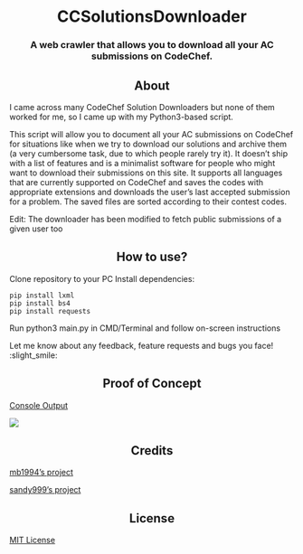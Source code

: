 <h1 align = "center"> CCSolutionsDownloader </h1>
<h3 align = "center"> A web crawler that allows you to download all your AC submissions on CodeChef. </h3>

<h2 align = "center"> About </h2>

I came across many CodeChef Solution Downloaders but none of them worked for me, so I came up with my Python3-based script.

This script will allow you to document all your AC submissions on CodeChef for situations like when we try to download our solutions and archive them (a very cumbersome task, due to which people rarely try it). It doesn’t ship with a list of features and is a minimalist software for people who might want to download their submissions on this site. It supports all languages that are currently supported on CodeChef and saves the codes with appropriate extensions and downloads the user’s last accepted submission for a problem. The saved files are sorted according to their contest codes.

Edit: The downloader has been modified to fetch public submissions of a given user too

<h2 align = "center"> How to use? </h2>

Clone repository to your PC
Install dependencies:

    pip install lxml
    pip install bs4
    pip install requests

Run python3 main.py in CMD/Terminal and follow on-screen instructions

Let me know about any feedback, feature requests and bugs you face! :slight_smile:

<h2 align = "center"> Proof of Concept</h2>

<a href = "https://pastebin.com/vFcpNKBK">Console Output</a>

<img src = "https://s3.amazonaws.com/discourseproduction/original/2X/f/f34c6bfb9d6a5c664b83fd7ca55ee77c6b5523b9.png">

<h2 align = "center"> Credits </h2>

<a href = "https://discuss.codechef.com/t/a-tool-to-download-all-your-successful-codechef-solutions-in-one-go/13890">mb1994’s project</a>

<a href = "https://discuss.codechef.com/t/codechef-solutions-downloader/30333">sandy999’s project</a>

<h2 align = "center"> License </h2>
<a href  = "https://github.com/ArnavVarshney/CCSolutionsDownloader/blob/master/LICENSE"> MIT License </a>
